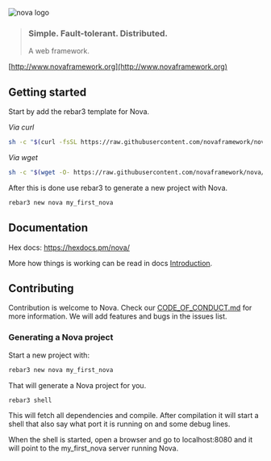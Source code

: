 ![nova logo](https://raw.githubusercontent.com/novaframework/nova/master/priv/static/nova.png)

> ### Simple. Fault-tolerant. Distributed.
> A web framework.

[http://www.novaframework.org](http://www.novaframework.org)


## Getting started

Start by add the rebar3 template for Nova.

*Via curl*
```bash
sh -c "$(curl -fsSL https://raw.githubusercontent.com/novaframework/nova/master/tools/install.sh)"
```

*Via wget*
```bash
sh -c "$(wget -O- https://raw.githubusercontent.com/novaframework/nova/master/tools/install.sh)"
```

After this is done use rebar3 to generate a new project with Nova.

```bash
rebar3 new nova my_first_nova
```

## Documentation

Hex docs: https://hexdocs.pm/nova/

More how things is working can be read in docs [Introduction](docs/01_introduction.md).

## Contributing

Contribution is welcome to Nova. Check our [CODE_OF_CONDUCT.md](CODE_OF_CONDUCT.md) for more information. We will add features and bugs in the issues list.

### Generating a Nova project

Start a new project with:

```bash
rebar3 new nova my_first_nova
```

That will generate a Nova project for you.

```bash
rebar3 shell
```

This will fetch all dependencies and compile. After compilation it will start a shell that also say what port it is running on and some debug lines.

When the shell is started, open a browser and go to localhost:8080 and it will point to the my_first_nova server running Nova.
